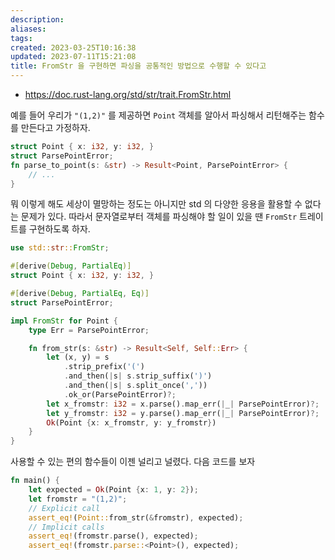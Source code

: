 ```yaml
---
description:
aliases: 
tags: 
created: 2023-03-25T10:16:38
updated: 2023-07-11T15:21:08
title: FromStr 을 구현하면 파싱을 공통적인 방법으로 수행할 수 있다고
---
```

- https://doc.rust-lang.org/std/str/trait.FromStr.html

예를 들어 우리가 `"(1,2)"` 를 제공하면 `Point` 객체를 알아서 파싱해서 리턴해주는 함수를 만든다고 가정하자. 

```rust
struct Point { x: i32, y: i32, }
struct ParsePointError;
fn parse_to_point(s: &str) -> Result<Point, ParsePointError> {
	// ...
}
```

뭐 이렇게 해도 세상이 멸망하는 정도는 아니지만 std 의 다양한 응용을 활용할 수 없다는 문제가 있다. 따라서 문자열로부터 객체를 파싱해야 할 일이 있을 땐 `FromStr` 트레이트를 구현하도록 하자.

```rust
use std::str::FromStr;

#[derive(Debug, PartialEq)]
struct Point { x: i32, y: i32, }

#[derive(Debug, PartialEq, Eq)]
struct ParsePointError;

impl FromStr for Point {
	type Err = ParsePointError;

	fn from_str(s: &str) -> Result<Self, Self::Err> {
		let (x, y) = s
			.strip_prefix('(')
			.and_then(|s| s.strip_suffix(')')
			.and_then(|s| s.split_once(','))
			.ok_or(ParsePointError)?;
		let x_fromstr: i32 = x.parse().map_err(|_| ParsePointError)?;
		let y_fromstr: i32 = y.parse().map_err(|_| ParsePointError)?;
		Ok(Point {x: x_fromstr, y: y_fromstr})
	}
}
```

사용할 수 있는 편의 함수들이 이젠 널리고 널렸다. 다음 코드를 보자

```rust
fn main() {
	let expected = Ok(Point {x: 1, y: 2});
	let fromstr = "(1,2)";
	// Explicit call
	assert_eq!(Point::from_str(&fromstr), expected);
	// Implicit calls
	assert_eq!(fromstr.parse(), expected);
	assert_eq!(fromstr.parse::<Point>(), expected);
```